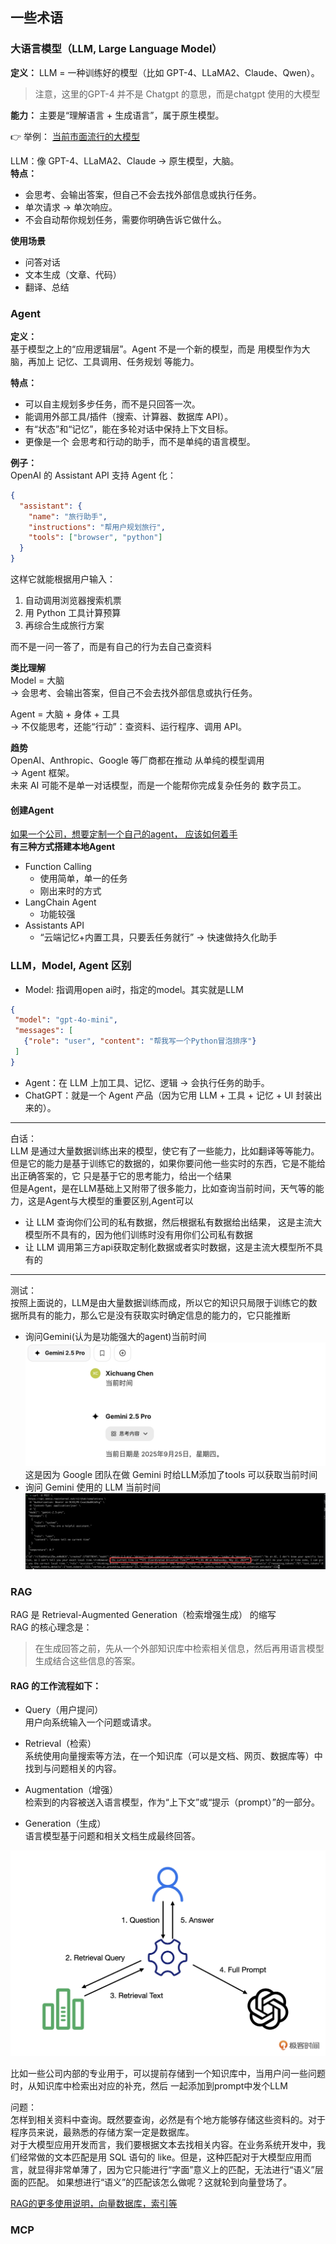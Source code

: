 ## 一些术语
### 大语言模型（LLM, Large Language Model）
**定义：** LLM = 一种训练好的模型（比如 GPT-4、LLaMA2、Claude、Qwen）。  
> 注意，这里的GPT-4 并不是 Chatgpt 的意思，而是chatgpt 使用的大模型

**能力：** 主要是“理解语言 + 生成语言”，属于原生模型。

👉 举例：
[当前市面流行的大模型](./LLM.md)


LLM：像 GPT-4、LLaMA2、Claude → 原生模型，大脑。  
**特点：** 
- 会思考、会输出答案，但自己不会去找外部信息或执行任务。  
- 单次请求 → 单次响应。  
- 不会自动帮你规划任务，需要你明确告诉它做什么。  

**使用场景**
- 问答对话
- 文本生成（文章、代码）
- 翻译、总结

### Agent
**定义：**  
基于模型之上的“应用逻辑层”。Agent 不是一个新的模型，而是 用模型作为大脑，再加上 记忆、工具调用、任务规划 等能力。

**特点：**  
- 可以自主规划多步任务，而不是只回答一次。  
- 能调用外部工具/插件（搜索、计算器、数据库 API）。  
- 有“状态”和“记忆”，能在多轮对话中保持上下文目标。
- 更像是一个 会思考和行动的助手，而不是单纯的语言模型。

**例子：**  
OpenAI 的 Assistant API 支持 Agent 化：
```json
{
  "assistant": {
    "name": "旅行助手",
    "instructions": "帮用户规划旅行",
    "tools": ["browser", "python"]
  }
}
```
这样它就能根据用户输入：
1. 自动调用浏览器搜索机票 
2. 用 Python 工具计算预算 
3. 再综合生成旅行方案

而不是一问一答了，而是有自己的行为去自己查资料  

**类比理解**  
Model = 大脑  
→ 会思考、会输出答案，但自己不会去找外部信息或执行任务。

Agent = 大脑 + 身体 + 工具  
→ 不仅能思考，还能“行动”：查资料、运行程序、调用 API。

**趋势**  
OpenAI、Anthropic、Google 等厂商都在推动 从单纯的模型调用   
→ Agent 框架。  
未来 AI 可能不是单一对话模型，而是一个能帮你完成复杂任务的 数字员工。


#### 创建Agent
[如果一个公司，想要定制一个自己的agent， 应该如何着手](./setup-agent.md)  
**有三种方式搭建本地Agent**  
- Function Calling
  - 使用简单，单一的任务
  - 刚出来时的方式
- LangChain Agent
  - 功能较强 
- Assistants API
  - “云端记忆+内置工具，只要丢任务就行” → 快速做持久化助手


### LLM，Model, Agent 区别
- Model: 指调用open ai时，指定的model。其实就是LLM
 ```json
{
  "model": "gpt-4o-mini",
  "messages": [
    {"role": "user", "content": "帮我写一个Python冒泡排序"}
  ]
}
```
- Agent：在 LLM 上加工具、记忆、逻辑 → 会执行任务的助手。
- ChatGPT：就是一个 Agent 产品（因为它用 LLM + 工具 + 记忆 + UI 封装出来的）。

---
白话：  
LLM 是通过大量数据训练出来的模型，使它有了一些能力，比如翻译等等能力。但是它的能力是基于训练它的数据的，如果你要问他一些实时的东西，它是不能给出正确答案的，它
只是基于它的思考能力，给出一个结果  
但是Agent，是在LLM基础上又附带了很多能力，比如查询当前时间，天气等的能力，这是Agent与大模型的重要区别,Agent可以
- 让 LLM 查询你们公司的私有数据，然后根据私有数据给出结果， 这是主流大模型所不具有的，因为他们训练时没有用你们公司私有数据
- 让 LLM 调用第三方api获取定制化数据或者实时数据，这是主流大模型所不具有的
---
测试：  
按照上面说的，LLM是由大量数据训练而成，所以它的知识只局限于训练它的数据所具有的能力，那么它是没有获取实时确定信息的能力的，它只能推断  
- 询问Gemini(认为是功能强大的agent)当前时间  
![img.png](img.png)  
这是因为 Google 团队在做 Gemini 时给LLM添加了tools 可以获取当前时间
- 询问 Gemini 使用的 LLM 当前时间
![img_1.png](img_1.png)  

### RAG
RAG 是 Retrieval-Augmented Generation（检索增强生成） 的缩写  
RAG 的核心理念是：
> 在生成回答之前，先从一个外部知识库中检索相关信息，然后再用语言模型生成结合这些信息的答案。

#### RAG 的工作流程如下：
- Query（用户提问）  
用户向系统输入一个问题或请求。

- Retrieval（检索）  
系统使用向量搜索等方法，在一个知识库（可以是文档、网页、数据库等）中找到与问题相关的内容。

- Augmentation（增强）  
检索到的内容被送入语言模型，作为“上下文”或“提示（prompt）”的一部分。

- Generation（生成）  
语言模型基于问题和相关文档生成最终回答。

![img_2.png](img_2.png)  

比如一些公司内部的专业用于，可以提前存储到一个知识库中，当用户问一些问题时，从知识库中检索出对应的补充，然后
一起添加到prompt中发个LLM  

问题：  
怎样到相关资料中查询。既然要查询，必然是有个地方能够存储这些资料的。对于程序员来说，最熟悉的存储方案一定是数据库。  
对于大模型应用开发而言，我们要根据文本去找相关内容。在业务系统开发中，我们经常做的文本匹配是用 SQL 语句的 like。但是，这种匹配对于大模型应用而言，就显得非常单薄了，因为它只能进行“字面”意义上的匹配，无法进行“语义”层面的匹配。
如果想进行“语义”的匹配该怎么做呢？这就轮到向量登场了。

[RAG的更多使用说明，向量数据库，索引等](./RAG.md)


### MCP